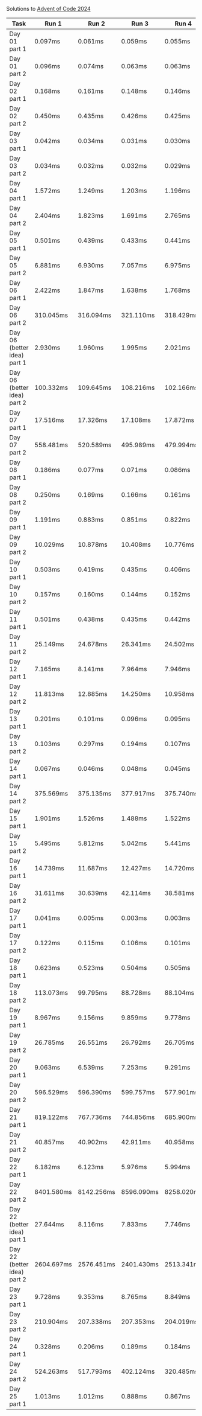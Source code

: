 Solutions to [Advent of Code 2024](https://adventofcode.com/2024/about)

| Task |  Run 1 | Run 2 | Run 3 | Run 4 | Run 5 | Average |
|----------|----------|----------|----------|----------|----------|----------|
| Day 01 part 1 |  0.097ms | 0.061ms | 0.059ms | 0.055ms | 0.054ms | 0.065ms |
| Day 01 part 2 |  0.096ms | 0.074ms | 0.063ms | 0.063ms | 0.060ms | 0.071ms |
| Day 02 part 1 |  0.168ms | 0.161ms | 0.148ms | 0.146ms | 0.143ms | 0.153ms |
| Day 02 part 2 |  0.450ms | 0.435ms | 0.426ms | 0.425ms | 0.423ms | 0.432ms |
| Day 03 part 1 |  0.042ms | 0.034ms | 0.031ms | 0.030ms | 0.030ms | 0.033ms |
| Day 03 part 2 |  0.034ms | 0.032ms | 0.032ms | 0.029ms | 0.028ms | 0.031ms |
| Day 04 part 1 |  1.572ms | 1.249ms | 1.203ms | 1.196ms | 1.234ms | 1.291ms |
| Day 04 part 2 |  2.404ms | 1.823ms | 1.691ms | 2.765ms | 2.546ms | 2.246ms |
| Day 05 part 1 |  0.501ms | 0.439ms | 0.433ms | 0.441ms | 0.455ms | 0.454ms |
| Day 05 part 2 |  6.881ms | 6.930ms | 7.057ms | 6.975ms | 6.910ms | 6.950ms |
| Day 06 part 1 |  2.422ms | 1.847ms | 1.638ms | 1.768ms | 1.932ms | 1.921ms |
| Day 06 part 2 |  310.045ms | 316.094ms | 321.110ms | 318.429ms | 310.385ms | 315.212ms |
| Day 06 (better idea) part 1 |  2.930ms | 1.960ms | 1.995ms | 2.021ms | 2.524ms | 2.286ms |
| Day 06 (better idea) part 2 |  100.332ms | 109.645ms | 108.216ms | 102.166ms | 108.231ms | 105.718ms |
| Day 07 part 1 |  17.516ms | 17.326ms | 17.108ms | 17.872ms | 17.627ms | 17.490ms |
| Day 07 part 2 |  558.481ms | 520.589ms | 495.989ms | 479.994ms | 467.139ms | 504.439ms |
| Day 08 part 1 |  0.186ms | 0.077ms | 0.071ms | 0.086ms | 0.062ms | 0.096ms |
| Day 08 part 2 |  0.250ms | 0.169ms | 0.166ms | 0.161ms | 0.164ms | 0.182ms |
| Day 09 part 1 |  1.191ms | 0.883ms | 0.851ms | 0.822ms | 0.834ms | 0.916ms |
| Day 09 part 2 |  10.029ms | 10.878ms | 10.408ms | 10.776ms | 10.599ms | 10.538ms |
| Day 10 part 1 |  0.503ms | 0.419ms | 0.435ms | 0.406ms | 0.396ms | 0.432ms |
| Day 10 part 2 |  0.157ms | 0.160ms | 0.144ms | 0.152ms | 0.134ms | 0.150ms |
| Day 11 part 1 |  0.501ms | 0.438ms | 0.435ms | 0.442ms | 0.463ms | 0.456ms |
| Day 11 part 2 |  25.149ms | 24.678ms | 26.341ms | 24.502ms | 27.239ms | 25.582ms |
| Day 12 part 1 |  7.165ms | 8.141ms | 7.964ms | 7.946ms | 7.931ms | 7.829ms |
| Day 12 part 2 |  11.813ms | 12.885ms | 14.250ms | 10.958ms | 10.472ms | 12.076ms |
| Day 13 part 1 |  0.201ms | 0.101ms | 0.096ms | 0.095ms | 0.090ms | 0.117ms |
| Day 13 part 2 |  0.103ms | 0.297ms | 0.194ms | 0.107ms | 0.103ms | 0.161ms |
| Day 14 part 1 |  0.067ms | 0.046ms | 0.048ms | 0.045ms | 0.044ms | 0.050ms |
| Day 14 part 2 |  375.569ms | 375.135ms | 377.917ms | 375.740ms | 374.610ms | 375.794ms |
| Day 15 part 1 |  1.901ms | 1.526ms | 1.488ms | 1.522ms | 1.484ms | 1.584ms |
| Day 15 part 2 |  5.495ms | 5.812ms | 5.042ms | 5.441ms | 4.829ms | 5.324ms |
| Day 16 part 1 |  14.739ms | 11.687ms | 12.427ms | 14.720ms | 12.357ms | 13.186ms |
| Day 16 part 2 |  31.611ms | 30.639ms | 42.114ms | 38.581ms | 32.926ms | 35.174ms |
| Day 17 part 1 |  0.041ms | 0.005ms | 0.003ms | 0.003ms | 0.003ms | 0.011ms |
| Day 17 part 2 |  0.122ms | 0.115ms | 0.106ms | 0.101ms | 0.098ms | 0.108ms |
| Day 18 part 1 |  0.623ms | 0.523ms | 0.504ms | 0.505ms | 0.485ms | 0.528ms |
| Day 18 part 2 |  113.073ms | 99.795ms | 88.728ms | 88.104ms | 81.436ms | 94.227ms |
| Day 19 part 1 |  8.967ms | 9.156ms | 9.859ms | 9.778ms | 9.869ms | 9.526ms |
| Day 19 part 2 |  26.785ms | 26.551ms | 26.792ms | 26.705ms | 26.670ms | 26.700ms |
| Day 20 part 1 |  9.063ms | 6.539ms | 7.253ms | 9.291ms | 6.560ms | 7.741ms |
| Day 20 part 2 |  596.529ms | 596.390ms | 599.757ms | 577.901ms | 609.624ms | 596.040ms |
| Day 21 part 1 |  819.122ms | 767.736ms | 744.856ms | 685.900ms | 806.970ms | 764.917ms |
| Day 21 part 2 |  40.857ms | 40.902ms | 42.911ms | 40.958ms | 41.206ms | 41.367ms |
| Day 22 part 1 |  6.182ms | 6.123ms | 5.976ms | 5.994ms | 6.052ms | 6.065ms |
| Day 22 part 2 |  8401.580ms | 8142.256ms | 8596.090ms | 8258.020ms | 8578.405ms | 8395.270ms |
| Day 22 (better idea) part 1 |  27.644ms | 8.116ms | 7.833ms | 7.746ms | 7.875ms | 11.843ms |
| Day 22 (better idea) part 2 |  2604.697ms | 2576.451ms | 2401.430ms | 2513.341ms | 2358.906ms | 2490.965ms |
| Day 23 part 1 |  9.728ms | 9.353ms | 8.765ms | 8.849ms | 9.464ms | 9.232ms |
| Day 23 part 2 |  210.904ms | 207.338ms | 207.353ms | 204.019ms | 205.170ms | 206.957ms |
| Day 24 part 1 |  0.328ms | 0.206ms | 0.189ms | 0.184ms | 0.209ms | 0.223ms |
| Day 24 part 2 |  524.263ms | 517.793ms | 402.124ms | 320.485ms | 541.560ms | 461.245ms |
| Day 25 part 1 |  1.013ms | 1.012ms | 0.888ms | 0.867ms | 0.797ms | 0.915ms |